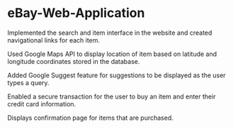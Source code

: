 # eBay-Web-Application

Implemented the search and item interface in the website and created navigational links for each item.

Used Google Maps API to display location of item based on latitude and longitude coordinates stored in the database.

Added Google Suggest feature for suggestions to be displayed as the user types a query.

Enabled a secure transaction for the user to buy an item and enter their credit card information.

Displays confirmation page for items that are purchased.
